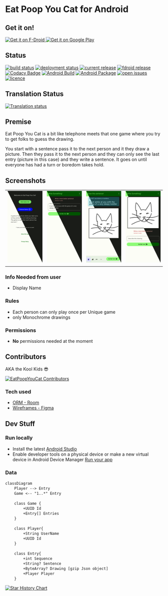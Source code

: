 # Eat Poop You Cat for Android

## Get it on!

<a href="https://f-droid.org/packages/dev.develsinthedetails.eatpoopyoucat">
    <img src="https://fdroid.gitlab.io/artwork/badge/get-it-on.png"
    alt="Get it on F-Droid"
    height="80">
</a>

<a href='https://play.google.com/store/apps/details?id=dev.develsinthedetails.eatpoopyoucat&pcampaignid=pcampaignidMKT-Other-global-all-co-prtnr-py-PartBadge-Mar2515-1'>
    <img src='https://play.google.com/intl/en_us/badges/static/images/badges/en_badge_web_generic.png'
        alt='Get it on Google Play' 
        height="80"
        />
</a>

## Status

[![build status](https://img.shields.io/github/actions/workflow/status/JamesOsborn-SE/eat-poop-you-cat-android/android.yml)](https://github.com/JamesOsborn-SE/eat-poop-you-cat-android/actions/workflows/android.yml)
[![deployment status](https://img.shields.io/github/actions/workflow/status/JamesOsborn-SE/eat-poop-you-cat-android/android-package.yml)](https://github.com/JamesOsborn-SE/eat-poop-you-cat-android/actions/workflows/android-package.yml)
[![current release](https://img.shields.io/github/v/release/JamesOsborn-SE/eat-poop-you-cat-android?include_prereleases)]()
[![fdroid release](https://img.shields.io/f-droid/v/dev.develsinthedetails.eatpoopyoucat.svg?logo=F-Droid)](https://f-droid.org/en/packages/dev.develsinthedetails.eatpoopyoucat/)
[![Codacy Badge](https://app.codacy.com/project/badge/Grade/819f04beefcf4d58b9e4248c4f6d643f)](https://www.codacy.com?utm_source=github.com&amp;utm_medium=referral&amp;utm_content=JamesOsborn-SE/eat-poop-you-cat-android&amp;utm_campaign=Badge_Grade)
[![Android Build](https://github.com/JamesOsborn-SE/eat-poop-you-cat-android/actions/workflows/android.yml/badge.svg)](https://github.com/JamesOsborn-SE/eat-poop-you-cat-android/actions/workflows/android.yml)
[![Android Package](https://github.com/JamesOsborn-SE/eat-poop-you-cat-android/actions/workflows/android-package.yml/badge.svg)](https://github.com/JamesOsborn-SE/eat-poop-you-cat-android/actions/workflows/android-package.yml)
[![open issues](https://img.shields.io/github/issues/JamesOsborn-SE/eat-poop-you-cat-android)](https://github.com/JamesOsborn-SE/eat-poop-you-cat-android/issues)
[![licence](https://img.shields.io/github/license/JamesOsborn-SE/eat-poop-you-cat-android)]()

## Translation Status

[![Translation status](https://hosted.weblate.org/widget/eat-poop-you-cat-android/multi-blue.svg)](https://hosted.weblate.org/engage/eat-poop-you-cat-android/)

## Premise

Eat Poop You Cat is a bit like telephone meets that one game where you try to get folks to guess the drawing.

You start with a sentence pass it to the next person and it they draw a picture. Then they pass it to the next person and they can only see the last entry (picture in this case) and they write a sentence. It goes on until everyone has had a turn or boredom takes hold.

## Screenshots

|  |  |  |  |
|--|--|--|--|
| ![Welcome](metadata/android/en-US/images/phoneScreenshots/1.png) | ![First turn](metadata/android/en-US/images/phoneScreenshots/2.png) | ![Second turn](metadata/android/en-US/images/phoneScreenshots/3.png) | ![Third turn](metadata/android/en-US/images/phoneScreenshots/4.png) |
|  |  |  |  |

### Info Needed from user

* Display Name

### Rules

* Each person can only play once per Unique game
* only Monochrome drawings

### Permissions

* **No** permissions needed at the moment

## Contributors

AKA the Kool Kids 😎

[![EatPoopYouCat Contributors](https://contrib.rocks/image?repo=JamesOsborn-SE/eat-poop-you-cat-android)](https://github.com/JamesOsborn-SE/eat-poop-you-cat-android/graphs/contributors)

### Tech used

* [ORM - Room](https://developer.android.com/training/data-storage/room/)
* [Wireframes - Figma](https://www.figma.com/file/N5rf2UZaGy0LhD4S7r28OI/EPYC?node-id=0%3A1)

## Dev Stuff

### Run locally

* Install the latest [Android Studio](https://developer.android.com/studio/)
* Enable developer tools on a physical device or make a new virtual device in Android Device Manager [Run your app](https://developer.android.com/studio/)

### Data

```mermaid
classDiagram
    Player --> Entry
    Game <-- "1..*" Entry
    
    class Game {
        +UUID Id
        +Entry[] Entries
    }
    
    class Player{
        +String UserName
        +UUID Id
    }
    
    class Entry{
        +int Sequence
        +String? Sentence
        +ByteArray? Drawing [gzip Json object]
        +Player Player
    }
```

[![Star History Chart](https://api.star-history.com/svg?repos=JamesOsborn-SE/eat-poop-you-cat-android&type=Date)](https://star-history.com/#JamesOsborn-SE/eat-poop-you-cat-android&Date)
